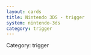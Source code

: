 ```yaml
---
layout: cards
title: Nintendo 3DS - trigger
system: nintendo-3ds
category: trigger
---
```

<div class="alert alert-secondary mb-4"><span class="i18n innerHTML-category">Category: </span><span class="i18n innerHTML-cat-trigger">trigger</span></div>
